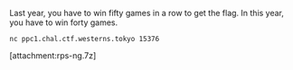 Last year, you have to win fifty games in a row to get the flag. In this year, you have to win forty games.

```
nc ppc1.chal.ctf.westerns.tokyo 15376
```

[attachment:rps-ng.7z]